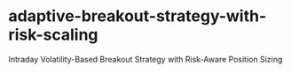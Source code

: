 # adaptive-breakout-strategy-with-risk-scaling
Intraday Volatility-Based Breakout Strategy with Risk-Aware Position Sizing
